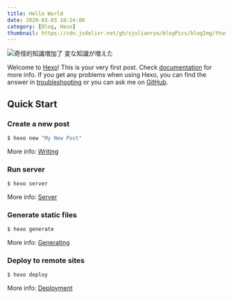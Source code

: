 ```yaml
---
title: Hello World
date: 2020-03-03 10:24:00
category: [Blog, Hexo]
thumbnail: https://cdn.jsdelivr.net/gh/sjulianryo/blogPics/blogImg/thumb-1-helloworld.jpg
---
```

![](https://cdn.jsdelivr.net/gh/sjulianryo/blogPics/blogImg/thumb-1-helloworld.jpg "奇怪的知識増加了 変な知識が増えた")

Welcome to [Hexo](https://hexo.io/)! This is your very first post. Check [documentation](https://hexo.io/docs/) for more info. If you get any problems when using Hexo, you can find the answer in [troubleshooting](https://hexo.io/docs/troubleshooting.html) or you can ask me on [GitHub](https://github.com/hexojs/hexo/issues).

## Quick Start

### Create a new post

``` bash
$ hexo new "My New Post"
```

More info: [Writing](https://hexo.io/docs/writing.html)

### Run server

``` bash
$ hexo server
```

More info: [Server](https://hexo.io/docs/server.html)

### Generate static files

``` bash
$ hexo generate
```

More info: [Generating](https://hexo.io/docs/generating.html)

### Deploy to remote sites

``` bash
$ hexo deploy
```

More info: [Deployment](https://hexo.io/docs/one-command-deployment.html)
